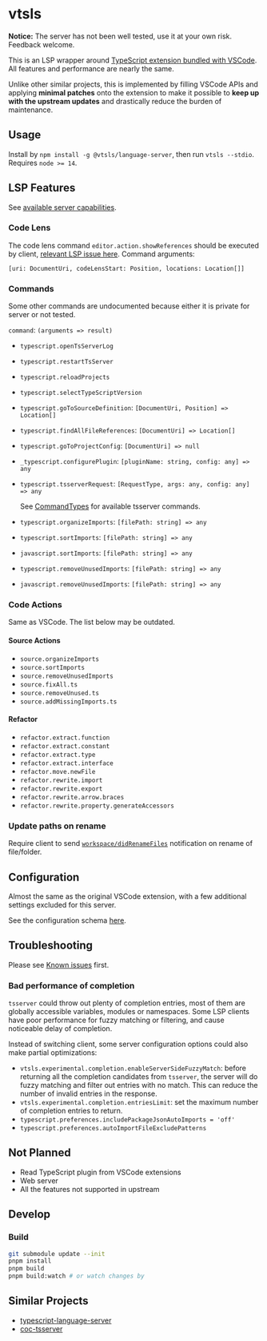 # vtsls

**Notice:** The server has not been well tested, use it at your own risk. Feedback welcome.

This is an LSP wrapper around [TypeScript extension bundled with VSCode](https://github.com/microsoft/vscode/tree/838b48504cd9a2338e2ca9e854da9cec990c4d57/extensions/typescript-language-features). All features and performance are nearly the same.

Unlike other similar projects, this is implemented by filling VSCode APIs and applying **minimal patches** onto the extension to make it possible to **keep up with the upstream updates** and drastically reduce the burden of maintenance.

## Usage

Install by `npm install -g @vtsls/language-server`, then run `vtsls --stdio`. Requires `node >= 14`.

## LSP Features

See [available server capabilities](./packages/server/src/capabilities.ts).

### Code Lens

The code lens command `editor.action.showReferences` should be executed by client, [relevant LSP issue here](https://github.com/microsoft/language-server-protocol/issues/1148). Command arguments:

```
[uri: DocumentUri, codeLensStart: Position, locations: Location[]]
```

### Commands

Some other commands are undocumented because either it is private for server or not tested.

`command`: `(arguments => result)`

- `typescript.openTsServerLog`
- `typescript.restartTsServer`
- `typescript.reloadProjects`
- `typescript.selectTypeScriptVersion`
- `typescript.goToSourceDefinition`: `[DocumentUri, Position] => Location[]`
- `typescript.findAllFileReferences`: `[DocumentUri] => Location[]`
- `typescript.goToProjectConfig`: `[DocumentUri] => null`
- `_typescript.configurePlugin`: `[pluginName: string, config: any] => any`
- `typescript.tsserverRequest`: `[RequestType, args: any, config: any] => any`

  See [CommandTypes](https://github.com/microsoft/TypeScript/blob/ed15865eb065006da26a233d07c7899103b67c08/src/server/protocol.ts) for available tsserver commands.

- `typescript.organizeImports`: `[filePath: string] => any`
- `typescript.sortImports`: `[filePath: string] => any`
- `javascript.sortImports`: `[filePath: string] => any`
- `typescript.removeUnusedImports`: `[filePath: string] => any`
- `javascript.removeUnusedImports`: `[filePath: string] => any`

### Code Actions

Same as VSCode. The list below may be outdated.

#### Source Actions

- `source.organizeImports`
- `source.sortImports`
- `source.removeUnusedImports`
- `source.fixAll.ts`
- `source.removeUnused.ts`
- `source.addMissingImports.ts`

#### Refactor

- `refactor.extract.function`
- `refactor.extract.constant`
- `refactor.extract.type`
- `refactor.extract.interface`
- `refactor.move.newFile`
- `refactor.rewrite.import`
- `refactor.rewrite.export`
- `refactor.rewrite.arrow.braces`
- `refactor.rewrite.property.generateAccessors`

### Update paths on rename

Require client to send [`workspace/didRenameFiles`](https://microsoft.github.io/language-server-protocol/specifications/lsp/3.17/specification/#workspace_didRenameFiles) notification on rename of file/folder.

## Configuration

Almost the same as the original VSCode extension, with a few additional settings excluded for this server.

See the configuration schema [here](./packages/service/configuration.schema.json).

## Troubleshooting

Please see [Known issues](https://github.com/yioneko/vtsls/issues/26) first.

### Bad performance of completion

`tsserver` could throw out plenty of completion entries, most of them are globally accessible variables, modules or namespaces. Some LSP clients have poor performance for fuzzy matching or filtering, and cause noticeable delay of completion.

Instead of switching client, some server configuration options could also make partial optimizations:

- `vtsls.experimental.completion.enableServerSideFuzzyMatch`: before returning all the completion candidates from `tsserver`, the server will do fuzzy matching and filter out entries with no match. This can reduce the number of invalid entries in the response.
- `vtsls.experimental.completion.entriesLimit`: set the maximum number of completion entries to return.
- `typescript.preferences.includePackageJsonAutoImports = 'off'`
- `typescript.preferences.autoImportFileExcludePatterns`

## Not Planned

- Read TypeScript plugin from VSCode extensions
- Web server
- All the features not supported in upstream

## Develop

### Build

```sh
git submodule update --init
pnpm install
pnpm build
pnpm build:watch # or watch changes by
```

## Similar Projects

- [typescript-language-server](https://github.com/typescript-language-server/typescript-language-server)
- [coc-tsserver](https://github.com/neoclide/coc-tsserver)
